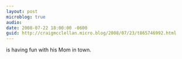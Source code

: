 ```yaml
---
layout: post
microblog: true
audio: 
date: 2008-07-22 18:00:00 -0600
guid: http://craigmcclellan.micro.blog/2008/07/23/t865746992.html
---
```

is having fun with his Mom in town.
